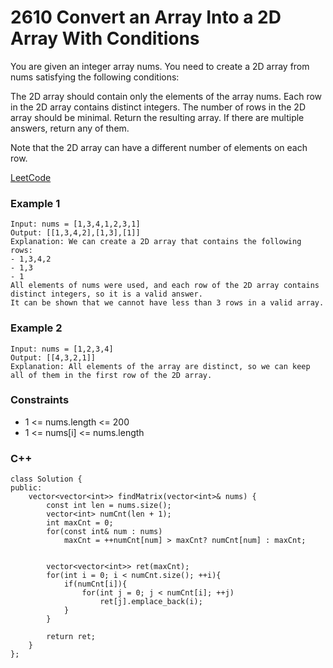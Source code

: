 # 2610  Convert an Array Into a 2D Array With Conditions

You are given an integer array nums. You need to create a 2D array from nums satisfying the following conditions:

The 2D array should contain only the elements of the array nums.
Each row in the 2D array contains distinct integers.
The number of rows in the 2D array should be minimal.
Return the resulting array. If there are multiple answers, return any of them.

Note that the 2D array can have a different number of elements on each row.
 
[LeetCode](https://leetcode.cn/problems/convert-an-array-into-a-2d-array-with-conditions/description/)

### Example 1

```
Input: nums = [1,3,4,1,2,3,1]
Output: [[1,3,4,2],[1,3],[1]]
Explanation: We can create a 2D array that contains the following rows:
- 1,3,4,2
- 1,3
- 1
All elements of nums were used, and each row of the 2D array contains distinct integers, so it is a valid answer.
It can be shown that we cannot have less than 3 rows in a valid array.
```

### Example 2

```
Input: nums = [1,2,3,4]
Output: [[4,3,2,1]]
Explanation: All elements of the array are distinct, so we can keep all of them in the first row of the 2D array.
```

### Constraints

* 1 <= nums.length <= 200
* 1 <= nums[i] <= nums.length

### C++ 

```
class Solution {
public:
    vector<vector<int>> findMatrix(vector<int>& nums) {
        const int len = nums.size();
        vector<int> numCnt(len + 1);
        int maxCnt = 0;
        for(const int& num : nums)
            maxCnt = ++numCnt[num] > maxCnt? numCnt[num] : maxCnt;
        

        vector<vector<int>> ret(maxCnt);
        for(int i = 0; i < numCnt.size(); ++i){
            if(numCnt[i]){
                for(int j = 0; j < numCnt[i]; ++j)
                    ret[j].emplace_back(i);
            }
        }

        return ret;
    }
};
```